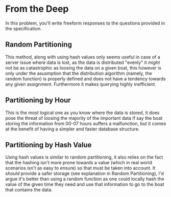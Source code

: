 # From the Deep

In this problem, you'll write freeform responses to the questions provided in the specification.

## Random Partitioning

This method, along with using hash values only seems useful in case of a server issue where data is lost, as the data is distributed "evenly" it _might_ not be as catastrophic as loosing the data on a given boat, this however is only under the asusmption that the distribution algorithm (namely, the random function) is properly defined and does not have a tendency towards any given assignment. Furthermore it makes querying highly inefficient.

## Partitioning by Hour

This is the most logical one as you know where the data is stored, it does pose the threat of loosing the majority of the important data if say the boat storing the information from 00-07 hours suffers a malfunction, but it comes at the benefit of having a simpler and faster database structure.

## Partitioning by Hash Value

Using hash values is similar to random partitioning, it also relies on the fact that the hashing isn't more prone towards a value (which in real world scenarios isn't as easy to ensure) so that must be taken into account. It _should_ provide a safer storage (see explanation in Random Partitioning), I'd argue it's better than using a random function as one could locally hash the value of the given time they need and use that information to go to the boat that contains the data.
